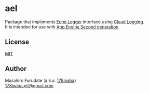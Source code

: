 # ael

Package that implements [Echo Logger](https://pkg.go.dev/github.com/labstack/echo/v4?tab=doc#Logger) interface using [Cloud Logging](https://cloud.google.com/logging).  
It is intended for use with [App Engine Second generation](https://cloud.google.com/appengine/docs/standard/go).

## License

[MIT](LICENSE)

## Author

Masahiro Furudate (a.k.a. [178inaba](https://github.com/178inaba))  
<178inaba.git@gmail.com>
